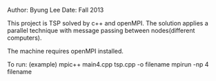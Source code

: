Author: Byung Lee
Date: Fall 2013

This project is TSP solved by c++ and openMPI. The solution applies a parallel technique with message passing between nodes(different computers).

The machine requires openMPI installed.

To run:
(example)
mpic++ main4.cpp tsp.cpp -o filename
mpirun -np 4 filename






